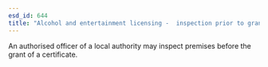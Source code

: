 ```yaml
---
esd_id: 644
title: "Alcohol and entertainment licensing -  inspection prior to grant of club premises certificate"
---
```


An authorised officer of a local authority may inspect premises before the grant of a certificate.

